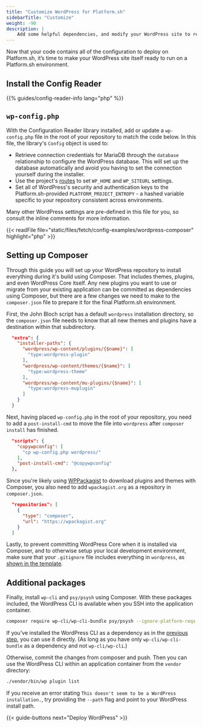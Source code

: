 ```yaml
---
title: "Customize WordPress for Platform.sh"
sidebarTitle: "Customize"
weight: -90
description: |
    Add some helpful dependencies, and modify your WordPress site to read from a Platform.sh environment.
---
```


Now that your code contains all of the configuration to deploy on Platform.sh, it’s time to make your WordPress site itself ready to run on a Platform.sh environment. 

## Install the Config Reader

{{% guides/config-reader-info lang="php" %}}

## `wp-config.php`

With the Configuration Reader library installed, add or update a `wp-config.php` file in the root of your repository to match the code below. In this file, the library's `Config` object is used to:

- Retrieve connection credentials for MariaDB through the `database` relationship to configure the WordPress database. This will set up the database automatically and avoid you having to set the connection yourself during the installer. 
- Use the project's [routes](../../../define-routes/_index.md) to set `WP_HOME` and `WP_SITEURL` settings. 
- Set all of WordPress's security and authentication keys to the Platform.sh-provided `PLATFORM_PROJECT_ENTROPY` - a hashed variable specific to your repository consistent across environments. 

Many other WordPress settings are pre-defined in this file for you, so consult the inline comments for more information.

{{< readFile file="static/files/fetch/config-examples/wordpress-composer" highlight="php" >}}

## Setting up Composer

Through this guide you will set up your WordPress repository to install everything during it's build using Composer. That includes themes, plugins, and even WordPress Core itself. Any new plugins you want to use or migrate from your existing application can be committed as dependencies using Composer, but there are a few changes we need to make to the `composer.json` file to prepare it for the final Platform.sh environment.

First, the John Bloch script has a default `wordpress` installation directory, so the `composer.json` file needs to know that all new themes and plugins have a destination within that subdirectory.

```json
  "extra": {
    "installer-paths": {
      "wordpress/wp-content/plugins/{$name}": [
        "type:wordpress-plugin"
      ],
      "wordpress/wp-content/themes/{$name}": [
        "type:wordpress-theme"
      ],
      "wordpress/wp-content/mu-plugins/{$name}": [
        "type:wordpress-muplugin"
      ]
    }
  }
```

Next, having placed `wp-config.php` in the root of your repository, you need to add a `post-install-cmd` to move the file into `wordpress` after `composer install` has finished.

```json
  "scripts": {
    "copywpconfig": [
      "cp wp-config.php wordpress/"
    ],
    "post-install-cmd": "@copywpconfig"
  },
```

Since you're likely using [WPPackagist](https://wpackagist.org/) to download plugins and themes with Composer, you also need to add `wpackagist.org` as a repository in `composer.json`.

```json
  "repositories": [
    {
      "type": "composer",
      "url": "https://wpackagist.org"
    }
  ]
```

Lastly, to prevent committing WordPress Core when it is installed via Composer, and to otherwise setup your local development environment, make sure that your `.gitignore` file includes everything in `wordpress`, as [shown in the template](https://github.com/platformsh-templates/wordpress-composer/blob/master/.gitignore).

## Additional packages

Finally, install `wp-cli` and `psy/psysh` using Composer.
With these packages included, the WordPress CLI is available when you SSH into the application container.

```bash
composer require wp-cli/wp-cli-bundle psy/psysh --ignore-platform-reqs
```

If you've installed the WordPress CLI as a dependency as in the [previous step](./configure.md#application-container-platformappyaml),
you can use it directly.
(As long as you have only `wp-cli/wp-cli-bundle` as a dependency and not `wp-cli/wp-cli`.)

Otherwise, commit the changes from composer and push.
Then you can use the WordPress CLI within an application container from the `vendor` directory:

```bash
./vendor/bin/wp plugin list
```

If you receive an error stating `This doesn't seem to be a WordPress installation.`,
try providing the `--path` flag and point to your WordPress install path.

{{< guide-buttons next="Deploy WordPress" >}}